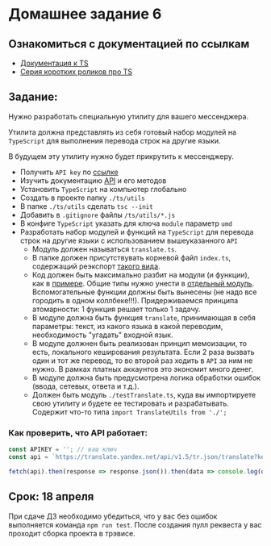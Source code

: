 # Домашнее задание 6

## Ознакомиться с документацией по ссылкам

- [Документация к TS](https://www.typescriptlang.org/docs/handbook/)
- [Серия коротких роликов про TS](https://www.youtube.com/watch?v=OMsP7_bCAxY)

## Задание:

Нужно разработать специальную утилиту для вашего мессенджера.

Утилита должна представлять из себя готовый набор модулей на `TypeScript` для выполнения перевода строк на другие языки.

В будущем эту утилиту нужно будет прикрутить к мессенджеру.

- Получить `API key` по [ссылке](https://translate.yandex.com/developers/keys)
- Изучить документацию [API](https://tech.yandex.com/translate/doc/dg/concepts/api-overview-docpage/) и его методов
- Установить `TypeScript` на компьютер глобально
- Создать в проекте папку `./ts/utils`
- В папке `./ts/utils` сделать `tsc --init`
- Добавить в `.gitignore` файлы `/ts/utils/*.js`
- В конфиге `TypeScript` указать для ключа `module` параметр `umd`
- Разработать набор модулей и функций на `TypeScript` для перевода строк на другие языки с использованием вышеуказанного `API`
  - Модуль должен называться `translate.ts`.
  - В папке должен присутствувать корневой файл `index.ts`, содержащий реэкспорт [такого вида](examples/index.ts).
  - Код должен быть максимально разбит на модули (и функции), как в [примере](examples/module.ts). Общие типы нужно унести в [отдельный модуль](examples/module.ts). Вспомогательные функции должны быть вынесены (не надо все городить в одном коллбеке!!!). Придерживаемся принципа атомарности: 1 функция решает только 1 задачу.
  - В модуле должна быть функция `translate`, принимающая в себя параметры: текст, из какого языка в какой переводим, необходимость "угадать" входной язык.
  - В модуле должнен быть реализован принцип мемоизации, то есть, локального кеширования результата. Если 2 раза вызвать один и тот же перевод, то во второй раз ходить в `API` за ним не нужно. В рамках платных аккаунтов это экономит много денег.
  - В модуле должна быть предусмотрена логика обработки ошибок (ввода, сетевых, ответа и т.д.).
  - Должен быть модуль `./testTranslate.ts`, куда вы импортируете свою утилиту и будете ее тестировать и разрабатывать. Содержит что-то типа `import TranslateUtils from './';`


### Как проверить, что API работает:

```javascript
const APIKEY = ''; // ваш ключ
const api = `https://translate.yandex.net/api/v1.5/tr.json/translate?key=${APIKEY}&text=my name is john cena&lang=en-ru&format=plain`;

fetch(api).then(response => response.json()).then(data => console.log(data));
```

## Срок: 18 апреля

При сдаче ДЗ необходимо убедиться, что у вас без ошибок выполняется команда `npm run test`.
После создания пулл реквеста у вас проходит сборка проекта в трэвисе.

